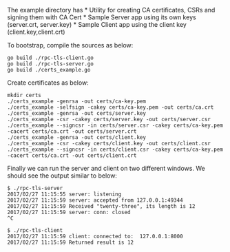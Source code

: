 The example directory has 
    * Utility for creating CA certificates, CSRs and signing them with CA Cert
    * Sample Server app using its own keys (server.crt, server.key)
    * Sample Client app using the client key (client.key,client.crt)

To bootstrap, compile the sources as below:

```
go build ./rpc-tls-client.go
go build ./rpc-tls-server.go
go build ./certs_example.go
```

Create certificates as below:

```
mkdir certs
./certs_example -genrsa -out certs/ca-key.pem
./certs_example -selfsign -cakey certs/ca-key.pem -out certs/ca.crt
./certs_example -genrsa -out certs/server.key
./certs_example -csr -cakey certs/server.key -out certs/server.csr
./certs_example --signcsr -in certs/server.csr -cakey certs/ca-key.pem -cacert certs/ca.crt -out certs/server.crt
./certs_example -genrsa -out certs/client.key
./certs_example -csr -cakey certs/client.key -out certs/client.csr
./certs_example --signcsr -in certs/client.csr -cakey certs/ca-key.pem -cacert certs/ca.crt -out certs/client.crt
```

Finally we can run the server and client on two different windows.
We should see the output similar to below:
```
$ ./rpc-tls-server
2017/02/27 11:15:55 server: listening
2017/02/27 11:15:59 server: accepted from 127.0.0.1:49344
2017/02/27 11:15:59 Received "twenty-three", its length is 12
2017/02/27 11:15:59 server: conn: closed
^C
```

```
$ ./rpc-tls-client
2017/02/27 11:15:59 client: connected to:  127.0.0.1:8000
2017/02/27 11:15:59 Returned result is 12
```
